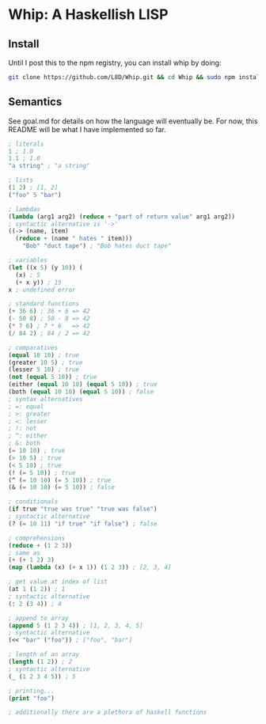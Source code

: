 Whip: A Haskellish LISP
=======================

Install
-------
Until I post this to the npm registry, you can install whip by doing:
``` bash
git clone https://github.com/L8D/Whip.git && cd Whip && sudo npm install
```

Semantics
---------

See goal.md for details on how the language will eventually be.
For now, this README will be what I have implemented so far.

``` lisp
; literals
1 ; 1.0
1.1 ; 1.0
"a string" ; "a string"

; lists
(1 2) ; [1, 2]
("foo" 5 "bar")

; lambdas
(lambda (arg1 arg2) (reduce + "part of return value" arg1 arg2))
; syntactic alternative is '->'
((-> (name, item)
  (reduce + (name " hates " item)))
    "Bob" "duct tape") ; "Bob hates duct tape"

; variables
(let ((x 5) (y 10)) (
  (x) ; 5
  (+ x y)) ; 15
x ; undefined error

; standard functions
(+ 36 6) ; 36 + 6 => 42
(- 50 8) ; 50 - 8 => 42
(* 7 6) ; 7 * 6   => 42
(/ 84 2) ; 84 / 2 => 42

; comparatives
(equal 10 10) ; true
(greater 10 5) ; true
(lesser 5 10) ; true
(not (equal 5 10)) ; true
(either (equal 10 10) (equal 5 10)) ; true
(both (equal 10 10) (equal 5 10)) ; false
; syntax alternatives
; =: equal
; >: greater
; <: lesser
; !: not
; ^: either
; &: both
(= 10 10) ; true
(> 10 5) ; true
(< 5 10) ; true
(! (= 5 10)) ; true
(^ (= 10 10) (= 5 10)) ; true
(& (= 10 10) (= 5 10)) ; false

; conditionals
(if true "true was true" "true was false")
; syntactic alternative
(? (= 10 11) "if true" "if false") ; false

; comprehensions
(reduce + (1 2 3))
; same as
(+ (+ 1 2) 3)
(map (lambda (x) (+ x 1)) (1 2 3)) ; [2, 3, 4]

; get value at index of list
(at 1 (1 2)) ; 1
; syntactic alternative
(: 2 (3 4)) ; 4

; append to array
(append 5 (1 2 3 4)) ; [1, 2, 3, 4, 5]
; syntactic alternative
(<< "bar" ("foo")) ; ["foo", "bar"]

; length of an array
(length (1 2)) ; 2
; syntactic alternative
(_ (1 2 3 4 5)) ; 5

; printing...
(print "foo")

; additionally there are a plethora of haskell functions
```
